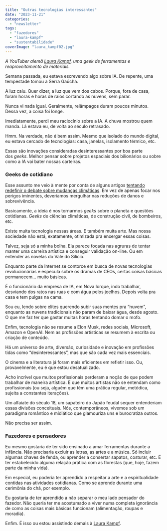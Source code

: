 ```yaml
---
title: "Outras tecnologias interessantes"
date: "2023-11-21"
categories: 
  - "newsletter"
tags: 
  - "fazedores"
  - "laura-kampf"
  - "sustentabilidade"
coverImage: "laura_kampf02.jpg"
---
```


_A YouTuber alemã [Laura Kampf](https://www.youtube.com/@laurakampf), uma geek de ferramentas e reaproveitamento de materiais._

Semana passada, eu estava escrevendo algo sobre IA. De repente, uma tempestade tomou a Serra Gaúcha.

A luz caiu. Quer dizer, a luz que vem dos cabos. Porque, fora de casa, foram horas e horas de raios cortando as nuvens, sem parar.

Nunca vi nada igual. Geralmente, relâmpagos duram poucos minutos. Dessa vez, a coisa foi longe.

Imediatamente, perdi meu raciocínio sobre a IA. A chuva mostrou quem manda. Lá estava eu, de volta ao século retrasado.

Hmm. Na verdade, não é bem assim. Mesmo que isolado do mundo digital, eu estava cercado de tecnologias: casa, janelas, isolamento térmico, etc.

Essas são inovações consideradas desinteressantes por boa parte dos _geeks_. Melhor pensar sobre projetos espaciais dos bilionários ou sobre como a IA vai bater nossas carteiras.

### Geeks de cotidiano

Esse assunto me veio à mente por conta de alguns artigos [tentando redefinir o debate sobre mudanças climáticas](https://www.theguardian.com/commentisfree/2023/jul/26/we-cant-afford-to-be-climate-doomers). Em vez de apenas focar nos perigos iminentes, deveríamos mergulhar nas reduções de danos e sobrevivência.

Basicamente, a ideia é nos tornarmos _geeks_ sobre o planeta e questões cotidianas. _Geeks_ de ciências climáticas, de construção civil, de bombeiros, etc.

Existe muita tecnologia nessas áreas. E também muita arte. Mas nossa sociedade não está, exatamente, otimizada pra enxergar essas coisas.

Talvez, seja só a minha bolha. Ela parece focada nas agruras de tentar manter uma carreira artística e conseguir validação on-line. Ou em entender as novelas do Vale do Silício.

Enquanto parte da Internet se contorce em busca de novas tecnologias revolucionárias e especula sobre os dramas de CEOs, certas coisas básicas permanecem… muito básicas.

É o funcionário da empresa de IA, em Nova Iorque, indo trabalhar, desviando dos ratos nas ruas e com água pelos joelhos. Depois volta pra casa e tem pulgas na cama.

Sou eu, lendo sobre elites querendo subir suas mentes pra “nuvem”, enquanto as nuvens tradicionais não param de baixar água, desde agosto. O que me faz ter que gastar muitas horas tentando domar o mofo.

Enfim, tecnologia não se resume a Elon Musk, redes sociais, Microsoft, Amazon e OpenAI. Nem as profissões artísticas se resumem à escrita ou criação de conteúdo.

Há um universo de arte, diversão, curiosidade e inovação em profissões tidas como “desinteressantes”, mas que são cada vez mais essenciais.

O cinema e a literatura já foram mais eficientes em refletir isso. Ou, provavelmente, eu é que estou desatualizado.

Acho incrível que muitos profissionais perderam a noção de que podem trabalhar de maneira artística. E que muitos artistas não se entendam como profissionais (ou seja, alguém que têm uma prática regular, metódica, sujeita a constantes iterações).

Um alfaiate do século 18, um sapateiro do Japão feudal sequer entenderiam essas divisões conceituais. Nós, contemporâneos, vivemos sob um paradigma romântico e midiático que glamouriza uns e burocratiza outros.

Não precisa ser assim.

### Fazedores e pensadores

Eu mesmo gostaria de ter sido ensinado a amar ferramentas durante a infância. Não precisaria excluir as letras, as artes e a música. Só incluir algumas chaves de fenda, ou aprender a consertar sapatos, costurar, etc. E ter estabelecido alguma relação prática com as florestas (que, hoje, fazem parte da minha vida).

Em especial, eu poderia ter aprendido a respeitar a arte e a espiritualidade contidas nas atividades cotidianas. Como se aprende durante uma cerimônia do chá, por exemplo.

Eu gostaria de ter aprendido a não separar o meu lado pensador do fazedor. Não queria ter me acostumado a viver numa completa ignorância de como as coisas mais básicas funcionam (alimentação, roupas e moradia).

Enfim. É isso ou estou assistindo demais à [Laura Kampf](https://www.youtube.com/@laurakampf).
